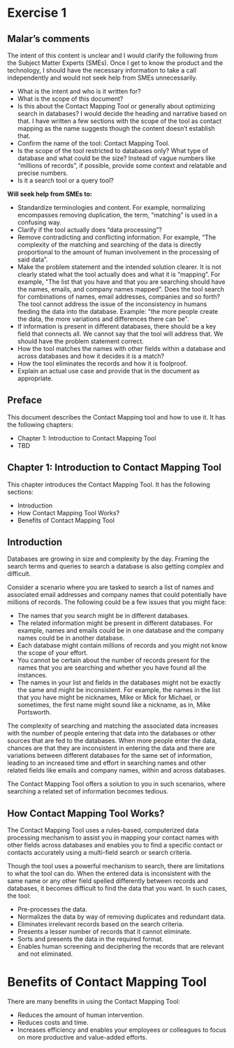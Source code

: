 
# **Exercise 1**
## **Malar’s comments**
The intent of this content is unclear and I would clarify the following from the Subject Matter Experts (SMEs). Once I get to know the product and the technology, I should have the necessary information to take a call independently and would not seek help from SMEs unnecessarily.

- What is the intent and who is it written for?
- What is the scope of this document?
- Is this about the Contact Mapping Tool or generally about optimizing search in databases? I would decide the heading and narrative based on that. I have written a few sections with the scope of the tool as contact mapping as the name suggests though the content doesn’t establish that.
- Confirm the name of the tool: Contact Mapping Tool.
- Is the scope of the tool restricted to databases only? What type of database and what could be the size? Instead of vague numbers like “millions of records”, if possible, provide some context and relatable and precise numbers.
- Is it a search tool or a query tool?

**Will seek help from SMEs to:**

- Standardize terminologies and content. For example, normalizing encompasses removing duplication, the term, “matching” is used in a confusing way.
- Clarify if the tool actually does “data processing”?
- Remove contradicting and conflicting information. For example, “The complexity of the matching and searching of the data is directly proportional to the amount of human involvement in the processing of said data”.
- Make the problem statement and the intended solution clearer. It is not clearly stated what the tool actually does and what it is “mapping”. For example, "The list that you have and that you are searching should have the names, emails, and company names mapped". Does the tool search for combinations of names, email addresses, companies and so forth? The tool cannot address the issue of the inconsistency in humans feeding the data into the database. Example: "the more people create the data, the more variations and differences there can be".
- If information is present in different databases, there should be a key field that connects all. We cannot say that the tool will address that. We should have the problem statement correct.
- How the tool matches the names with other fields within a database and across databases and how it decides it is a match?
- How the tool eliminates the records and how it is foolproof.
- Explain an actual use case and provide that in the document as appropriate.
## **Preface**
This document describes the Contact Mapping tool and how to use it. It has the following chapters:

- Chapter 1: Introduction to Contact Mapping Tool
- TBD

## **Chapter 1: Introduction to Contact Mapping Tool**
This chapter introduces the Contact Mapping Tool. It has the following sections:

- Introduction
- How Contact Mapping Tool Works?
- Benefits of Contact Mapping Tool

## **Introduction**
Databases are growing in size and complexity by the day. Framing the search terms and queries to search a database is also getting complex and difficult.

Consider a scenario where you are tasked to search a list of names and associated email addresses and company names that could potentially have millions of records. The following could be a few  issues that you might face:

- The names that you search might be in different databases.
- The related information might be present in different databases. For example, names and emails could be in one database and the company names could be in another database.
- Each database might contain millions of records and you might not know the scope of your effort.
- You cannot be certain about the number of records present for the names that you are searching and whether you have found all the instances.
- The names in your list and fields in the databases might not be exactly the same and might be inconsistent. For example, the names in the list that you have might be nicknames, Mike or Mick for Michael, or sometimes, the first name might sound like a nickname, as in, Mike Portsworth.

The complexity of searching and matching the associated data increases with the number of people entering that data into the databases or other sources that are fed to the databases. When more people enter the data, chances are that they are inconsistent in entering the data and there are variations between different databases for the same set of information, leading to an increased time and effort in searching names and other related fields like emails and company names, within and across databases.

The Contact Mapping Tool offers a solution to you in such scenarios, where searching a related set of information becomes tedious.
## **How Contact Mapping Tool Works?**
The Contact Mapping Tool uses a rules-based, computerized data processing mechanism to assist you in mapping your contact names with other fields across databases and enables you to find a specific contact or contacts accurately using a multi-field search or search criteria.

Though the tool uses a powerful mechanism to search, there are limitations to what the tool can do. When the entered data is inconsistent with the same name or any other field spelled differently between records and databases, it becomes difficult to find the data that you want. In such cases, the tool:

- Pre-processes the data.
- Normalizes the data by way of removing duplicates and redundant data.
- Eliminates irrelevant records based on the search criteria.
- Presents a lesser number of records that it cannot eliminate.
- Sorts and presents the data in the required format.
- Enables human screening and deciphering the records that are relevant and not eliminated.
# **Benefits of Contact Mapping Tool**
There are many benefits in using the Contact Mapping Tool:

- Reduces the amount of human intervention.
- Reduces costs and time.
- Increases efficiency and enables your employees or colleagues to focus on more productive and value-added efforts.

